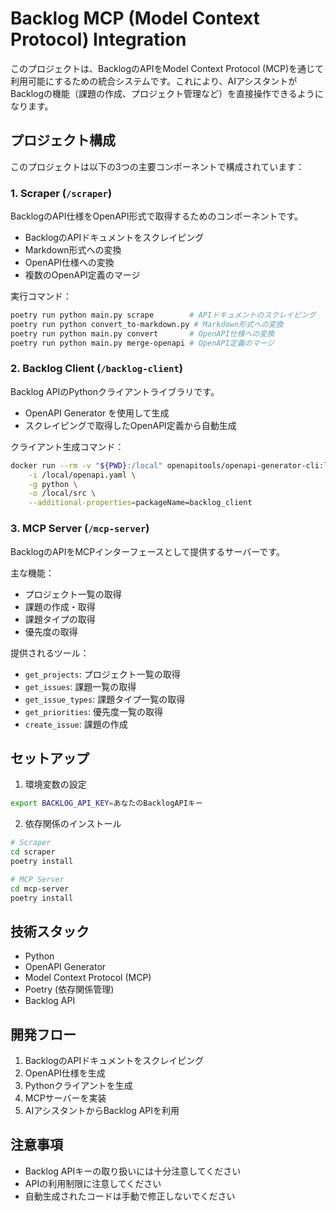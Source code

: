 # Backlog MCP (Model Context Protocol) Integration

このプロジェクトは、BacklogのAPIをModel Context Protocol (MCP)を通じて利用可能にするための統合システムです。これにより、AIアシスタントがBacklogの機能（課題の作成、プロジェクト管理など）を直接操作できるようになります。

## プロジェクト構成

このプロジェクトは以下の3つの主要コンポーネントで構成されています：

### 1. Scraper (`/scraper`)

BacklogのAPI仕様をOpenAPI形式で取得するためのコンポーネントです。

- BacklogのAPIドキュメントをスクレイピング
- Markdown形式への変換
- OpenAPI仕様への変換
- 複数のOpenAPI定義のマージ

実行コマンド：
```bash
poetry run python main.py scrape        # APIドキュメントのスクレイピング
poetry run python convert_to-markdown.py # Markdown形式への変換
poetry run python main.py convert       # OpenAPI仕様への変換
poetry run python main.py merge-openapi # OpenAPI定義のマージ
```

### 2. Backlog Client (`/backlog-client`)

Backlog APIのPythonクライアントライブラリです。

- OpenAPI Generator を使用して生成
- スクレイピングで取得したOpenAPI定義から自動生成

クライアント生成コマンド：
```bash
docker run --rm -v "${PWD}:/local" openapitools/openapi-generator-cli:latest generate \
    -i /local/openapi.yaml \
    -g python \
    -o /local/src \
    --additional-properties=packageName=backlog_client
```

### 3. MCP Server (`/mcp-server`)

BacklogのAPIをMCPインターフェースとして提供するサーバーです。

主な機能：
- プロジェクト一覧の取得
- 課題の作成・取得
- 課題タイプの取得
- 優先度の取得

提供されるツール：
- `get_projects`: プロジェクト一覧の取得
- `get_issues`: 課題一覧の取得
- `get_issue_types`: 課題タイプ一覧の取得
- `get_priorities`: 優先度一覧の取得
- `create_issue`: 課題の作成

## セットアップ

1. 環境変数の設定
```bash
export BACKLOG_API_KEY=あなたのBacklogAPIキー
```

2. 依存関係のインストール
```bash
# Scraper
cd scraper
poetry install

# MCP Server
cd mcp-server
poetry install
```

## 技術スタック

- Python
- OpenAPI Generator
- Model Context Protocol (MCP)
- Poetry (依存関係管理)
- Backlog API

## 開発フロー

1. BacklogのAPIドキュメントをスクレイピング
2. OpenAPI仕様を生成
3. Pythonクライアントを生成
4. MCPサーバーを実装
5. AIアシスタントからBacklog APIを利用

## 注意事項

- Backlog APIキーの取り扱いには十分注意してください
- APIの利用制限に注意してください
- 自動生成されたコードは手動で修正しないでください
